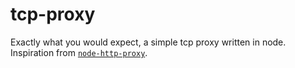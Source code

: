 # tcp-proxy

Exactly what you would expect, a simple tcp proxy written in node. Inspiration
from [`node-http-proxy`][http-proxy].

[http-proxy]: https://github.com/nodejitsu/node-http-proxy
